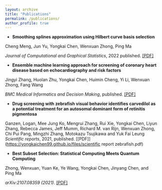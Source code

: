 ```yaml
---
layout: archive
title: "Publications"
permalink: /publications/
author_profile: true
---
```


- **Smoothing splines approximation using Hilbert curve basis selection**

Cheng Meng, Jun Yu, Yongkai Chen, Wenxuan Zhong, Ping Ma

*Journal of Computational and Graphical Statistics*, 2022 published. [[PDF]](https://yongkaichen99.github.io/files/HBS.pdf)


- **Ensemble machine learning approach for screening of coronary heart disease based on echocardiography and risk factors**

Jingyi Zhang, Huolan Zhu, Yongkai Chen, Huimin Cheng, Yi Li, Wenxuan Zhong, Fang Wang

*BMC Medical Informatics and Decision Making*, published. [[PDF]](https://yongkaichen99.github.io/files/echo_BMC.pdf)


- **Drug screening with zebrafish visual behavior identifies carvedilol as a potential treatment for an autosomal dominant form of retinitis pigmentosa**

Ganzen, Logan, Mee Jung Ko, Mengrui Zhang, Rui Xie, Yongkai Chen, Liyun Zhang, Rebecca James, Jeff Mumm, Richard M. van Rijn, Wenxuan Zhong, Chi Pui Pang, Mingzhi Zhang, Motokazu Tsujikawa and Yuk Fai Leung
*Scientific reports*, 2021, published.  [[PDF]](https://yongkaichen99.github.io/files/scientific report zebrafish.pdf)



- **Best Subset Selection: Statistical Computing Meets Quantum Computing**

Zhong, Wenxuan, Yuan Ke, Ye Wang, Yongkai Chen, Jinyang Chen, and Ping Ma

*arXiv:2107.08359 (2021)*.  [[PDF]](https://yongkaichen99.github.io/files/QAS.pdf)



